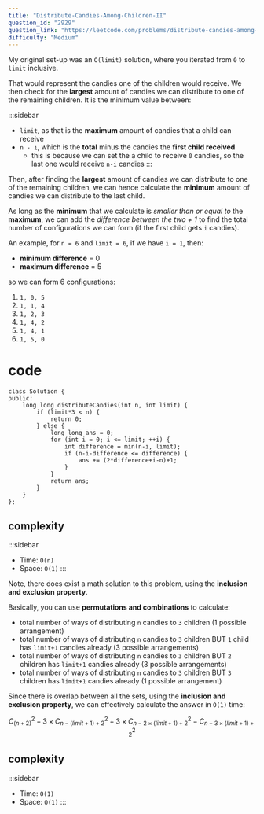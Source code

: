 ```yaml
---
title: "Distribute-Candies-Among-Children-II"
question_id: "2929"
question_link: "https://leetcode.com/problems/distribute-candies-among-children-ii/"
difficulty: "Medium"
---
```


My original set-up was an `O(limit)` solution, where you iterated from `0` to `limit` inclusive.

That would represent the candies one of the children would receive.
We then check for the **largest** amount of candies we can distribute to one of the remaining children. It is the minimum value between:

:::sidebar
- `limit`, as that is the **maximum** amount of candies that a child can receive
- `n - i`, which is the **total** minus the candies the **first child received**
    - this is because we can set the a child to receive `0` candies, so the last one would receive `n-i` candies
:::

Then, after finding the **largest** amount of candies we can distribute to one of the remaining children,
we can hence calculate the **minimum** amount of candies we can distribute to the last child.

As long as the **minimum** that we calculate is *smaller than or equal to* the **maximum**,
we can add the *difference between the two + 1* to find the total number of configurations we can form
(if the first child gets `i` candies).

An example, for `n = 6` and `limit = 6`, if we have `i = 1`, then:

- **minimum difference** = 0
- **maximum difference** = 5

so we can form 6 configurations:

1. `1, 0, 5`
2. `1, 1, 4`
3. `1, 2, 3`
4. `1, 4, 2`
5. `1, 4, 1`
6. `1, 5, 0`

# cod<span>e</span>

```{.cpp}
class Solution {
public:
    long long distributeCandies(int n, int limit) {
        if (limit*3 < n) {
            return 0;
        } else {
            long long ans = 0;
            for (int i = 0; i <= limit; ++i) {
                int difference = min(n-i, limit);
                if (n-i-difference <= difference) {
                    ans += (2*difference+i-n)+1;
                }
            }
            return ans;
        }
    }
};
```

## complexit<span>y</span>

:::sidebar
- Time: `O(n)`
- Space: `O(1)`
:::

Note, there does exist a math solution to this problem, using the **inclusion and exclusion property**.

Basically, you can use **permutations and combinations** to calculate:

- total number of ways of distributing `n` candies to `3` children (1 possible arrangement)
- total number of ways of distributing `n` candies to `3` children BUT `1` child has `limit+1` candies already (3 possible arrangements)
- total number of ways of distributing `n` candies to `3` children BUT `2` children has `limit+1` candies already (3 possible arrangements)
- total number of ways of distributing `n` candies to `3` children BUT `3` children has `limit+1` candies already (1 possible arrangement)

Since there is overlap between all the sets,
using the **inclusion and exclusion property**, we can effectively calculate the answer in `O(1)` time:

$$
C_(n+2)^2 - 3 \times C_{n-(limit+1)+2}^2 + 3 \times C_{n-2 \times (limit+1)+2}^2 - C_{n-3\times(limit+1)+2}^2
$$

## complexit<span>y</span>

:::sidebar
- Time: `O(1)`
- Space: `O(1)`
:::
